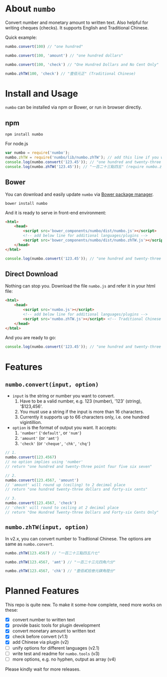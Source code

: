 # About `numbo`

Convert number and monetary amount to written text. Also helpful for writing cheques (checks). It supports English and Traditional Chinese.

Quick example:

```js
numbo.convert(100) // "one hundred"

numbo.convert(100, 'amount') // "one hundred dollars"

numbo.convert(100, 'check') // "One Hundred Dollars and No Cent Only"

numbo.zhTW(100, 'check') // "壹佰元正" (Traditional Chinese)
```

# Install and Usage

`numbo` can be installed via npm or Bower, or run in browser directly.

## npm

```shell
npm install numbo
```

For node.js

```js
var numbo = require('numbo');
numbo.zhTW = require('numbo/lib/numbo.zhTW'); // add this line if you want to convert Traditional Chinese
console.log(numbo.convert('123.45')); // "one hundred and twenty-three point four five"
console.log(numbo.zhTW('123.45')); // "一百二十三點四五" (require numbo.zhTW)
```

## Bower

You can download and easily update `numbo` via [Bower package manager](https://bower.io/).

```shell
bower install numbo
```

And it is ready to serve in front-end environment:

```html
<html>
    <head>
        <script src='bower_components/numbo/dist/numbo.js'></script>
        <!-- add below line for additional languages/plugins -->
        <script src='bower_components/numbo/dist/numbo.zhTW.js'></script> <!-- Traditional Chinese -->
    </head>
</html>

```

```js
console.log(numbo.convert('123.45')); // "one hundred and twenty-three point four five"
```

## Direct Download

Nothing can stop you. Download the file `numbo.js` and refer it in your html file:

```html
<html>
    <head>
        <script src='numbo.js'></script>
        <!-- add below line for additional languages/plugins -->
        <script src='numbo.zhTW.js'></script> <!-- Traditional Chinese -->
    </head>
</html>
```

And you are ready to go:

```js
console.log(numbo.convert('123.45')); // "one hundred and twenty-three point four five"
```

# Features

## `numbo.convert(input, option)`

- `input` is the string or number you want to convert.
    1. Have to be a valid number, e.g. 123 (number), '123' (string), '$123,456'.
    2. You must use a string if the input is more than 16 characters.
    3. Currently it supports up to 66 characters only, i.e. one hundred vigintillion.
- `option` is the format of output you want. It accepts:
    1. `'number'` (`'default'`, or `'num'`)
    2. `'amount'` (or `'amt'`)
    3. `'check'` (or `'cheque'`, `'chk'`, `'chq'`)

```js
// 1.
numbo.convert(123.4567)
// no option implies using 'number'
// return "one hundred and twenty-three point four five six seven"

// 2.
numbo.convert(123.4567, 'amount')
// 'amount' will round up (ceiling) to 2 decimal place
// return "one hundred twenty-three dollars and forty-six cents"

// 3.
numbo.convert(123.4567, 'check')
// 'check' will round to ceiling at 2 decimal place
// return "One Hundred Twenty-three Dollars and Forty-six Cents Only"
```

## `numbo.zhTW(input, option)`

In v2.x, you can convert number to Tradtional Chinese. The options are same as `numbo.convert`.

```js
numbo.zhTW(123.4567) // "一百二十三點四五六七"

numbo.zhTW(123.4567, 'amt') // "一百二十三元四角六分"

numbo.zhTW(123.4567, 'chk') // "壹佰貳拾叁元肆角陸分"
```

# Planned Features

This repo is quite new. To make it some-how complete, need more works on these:

- [x] convert number to written text
- [x] provide basic tools for plugin development
- [x] convert monetary amount to written text
- [x] check before convert (v1.1)
- [x] add Chinese via plugin (v2)
- [ ] unify options for different languages (v2.1)
- [ ] write test and readme for `numbo.tools` (v3)
- [ ] more options, e.g. no hyphen, output as array (v4)

Please kindly wait for more releases.
